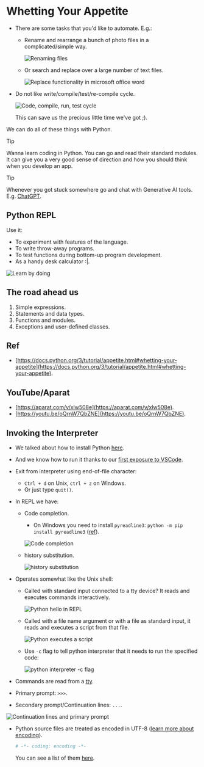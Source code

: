 # Whetting Your Appetite

- There are some tasks that you'd like to automate. E.g.:

  - Rename and rearrange a bunch of photo files in a complicated/simple way.

    ![Renaming files](./assets/renaming-files.png)

  - Or search and replace over a large number of text files.

    ![Replace functionality in microsoft office word](./assets/office-word-replace.png)

- Do not like write/compile/test/re-compile cycle.

  ![Code, compile, run, test cycle](./assets/code-compile-run-test-cycle.png)

  This can save us the precious little time we've got ;).

We can do all of these things with Python.

> [!TIP]
>
> Wanna learn coding in Python. You can go and read their standard modules. It can give you a very good sense of direction and how you should think when you develop an app.

> [!TIP]
>
> Whenever you got stuck somewhere go and chat with Generative AI tools. E.g. [ChatGPT](https://chatgpt.com/).

## Python REPL

Use it:

- To experiment with features of the language.
- To write throw-away programs.
- To test functions during bottom-up program development.
- As a handy desk calculator :|.

![Learn by doing](./assets/doing-learning.png)

## The road ahead us

1. Simple expressions.
2. Statements and data types.
3. Functions and modules.
4. Exceptions and user-defined classes.

## Ref

- [https://docs.python.org/3/tutorial/appetite.html#whetting-your-appetite](https://docs.python.org/3/tutorial/appetite.html#whetting-your-appetite).

## YouTube/Aparat

- [https://aparat.com/v/xlw508e](https://aparat.com/v/xlw508e).
- [https://youtu.be/oQrnW7QbZNE](https://youtu.be/oQrnW7QbZNE).

## Invoking the Interpreter

- We talked about how to install Python [here](../01-intro/README.md#installing-python-interpreter).
- And we know how to run it thanks to our [first exposure to VSCode](../01-intro/README.md#ide----vscode).
- Exit from interpreter using end-of-file character:
  - `Ctrl + d` on Unix, `ctrl + z` on Windows.
  - Or just type `quit()`.
- In REPL we have:

  - Code completion.

    - On Windows you need to install `pyreadline3`: `python -m pip install pyreadline3` ([ref](https://stackoverflow.com/a/71186211/8784518)).

    ![Code completion](./assets/code-completion.gif)

  - history substitution.

    ![history substitution](./assets/history-substitution.gif)

- Operates somewhat like the Unix shell:

  - Called with standard input connected to a tty device? It reads and executes commands interactively.

    ![Python hello in REPL](./assets/python-hello-in-repl.gif)

  - Called with a file name argument or with a file as standard input, it reads and executes a script from that file.

    ![Python executes a script](./assets/python-executes-a-script.gif)

  - Use `-c` flag to tell python interpreter that it needs to run the specified code:

    ![python interpreter -c flag](./assets/pytho-interpreter--c.png)

- Commands are read from a [tty](./glossary.md#teletypewritersDefinition).
- Primary prompt: `>>>`.
- Secondary prompt/Continuation lines: `...`.

![Continuation lines and primary prompt](./assets/continuation-line-primary-prompt.png)

- Python source files are treated as encoded in UTF-8 ([learn more about encoding](https://github.com/kasir-barati/html-css/blob/main/01-html/README.md#charset)).

  ```py
  # -*- coding: encoding -*-
  ```

  You can see a list of them [here](https://docs.python.org/3/library/codecs.html#standard-encodings).
